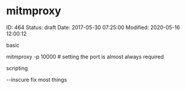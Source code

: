 # mitmproxy


ID: 464
Status: draft
Date: 2017-05-30 07:25:00
Modified: 2020-05-16 12:00:12


basic

mitmproxy -p 10000 # setting the port is almost always required

scripting

--inscure fix most things